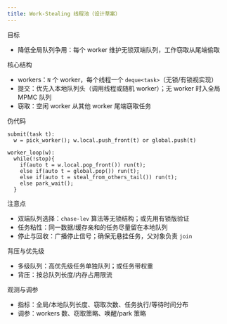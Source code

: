 ```yaml
---
title: Work-Stealing 线程池（设计草案）
---
```


目标
- 降低全局队列争用：每个 worker 维护无锁双端队列，工作窃取从尾端偷取

核心结构
- workers：`N` 个 worker，每个线程一个 `deque<task>`（无锁/有锁视实现）
- 提交：优先入本地队列头（调用线程或随机 worker）；无 worker 时入全局 MPMC 队列
- 窃取：空闲 worker 从其他 worker 尾端窃取任务

伪代码
```text
submit(task t):
  w = pick_worker(); w.local.push_front(t) or global.push(t)

worker_loop(w):
  while(!stop){
    if(auto t = w.local.pop_front()) run(t);
    else if(auto t = global.pop()) run(t);
    else if(auto t = steal_from_others_tail()) run(t);
    else park_wait();
  }
```

注意点
- 双端队列选择：`chase-lev` 算法等无锁结构；或先用有锁版验证
- 任务粘性：同一数据/缓存亲和的任务尽量留在本地队列
- 停止与回收：广播停止信号；确保无悬挂任务，父对象负责 `join`

背压与优先级
- 多级队列：高优先级任务单独队列；或任务带权重
- 背压：按总队列长度/内存占用限流

观测与调参
- 指标：全局/本地队列长度、窃取次数、任务执行/等待时间分布
- 调参：workers 数、窃取策略、唤醒/park 策略
